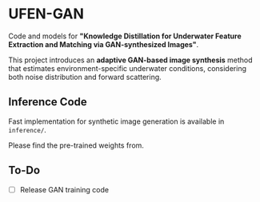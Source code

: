 # UFEN-GAN

Code and models for **"Knowledge Distillation for Underwater Feature Extraction and Matching via GAN-synthesized Images"**.

This project introduces an **adaptive GAN-based image synthesis** method that estimates environment-specific underwater conditions, considering both noise distribution and forward scattering.

## Inference Code

Fast implementation for synthetic image generation is available in  `inference/`.

Please find the pre-trained weights from.

## To-Do

- [ ] Release GAN training code
